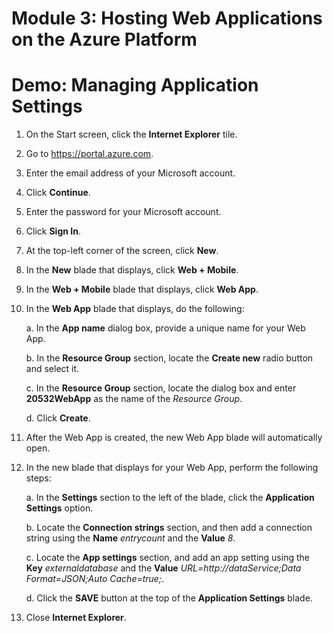 # Module 3: Hosting Web Applications on the Azure Platform

# Demo: Managing Application Settings

1.  On the Start screen, click the **Internet Explorer** tile.

1.  Go to https://portal.azure.com.

1.  Enter the email address of your Microsoft account.

1.  Click **Continue**.

1.  Enter the password for your Microsoft account.

1.  Click **Sign In**.

1.  At the top-left corner of the screen, click **New**.

1.  In the **New** blade that displays, click **Web + Mobile**.

1.	In the **Web + Mobile** blade that displays, click **Web App**.

1.  In the **Web App** blade that displays, do the following:

	a.  In the **App name** dialog box, provide a unique name for your Web App.

	b. 	In the **Resource Group** section, locate the **Create new** radio button and select it.

	c. 	In the **Resource Group** section, locate the dialog box and enter **20532WebApp** as the name of the *Resource Group*.

	d.  Click **Create**.

1.  After the Web App is created, the new Web App blade will automatically open.

1.  In the new blade that displays for your Web App, perform the following steps:

	a.  In the **Settings** section to the left of the blade, click the **Application Settings** option.

	b.  Locate the **Connection strings** section, and then add a connection string using the **Name** *entrycount* and the **Value** *8*.

	c.  Locate the **App settings** section, and add an app setting using the **Key** *externaldatabase* and the **Value** *URL=http://dataService;Data Format=JSON;Auto Cache=true;*.

	d.  Click the **SAVE** button at the top of the **Application Settings** blade.

1.  Close **Internet Explorer**.
